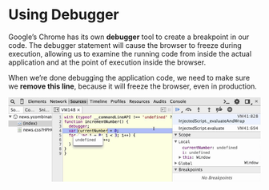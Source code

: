 # Using Debugger

Google’s Chrome has its own **debugger** tool to create a breakpoint in our code. The debugger statement will cause the browser to freeze during execution, allowing us to examine the running code from inside the actual application and at the point of execution inside the browser.

When we’re done debugging the application code, we need to make sure we **remove this line**, because it will freeze the browser, even in production.

![](../.gitbook/assets/image%20%289%29.png)



